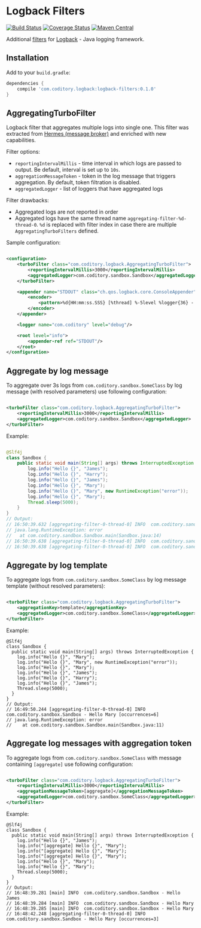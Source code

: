 # Logback Filters

[![Build Status](https://github.com/coditory/logback-filters/workflows/Build/badge.svg?branch=master)](https://github.com/coditory/logback-filters/actions?query=workflow%3ABuild+branch%3Amaster)
[![Coverage Status](https://coveralls.io/repos/github/coditory/logback-filters/badge.svg?branch=master)](https://coveralls.io/github/coditory/logback-filters?branch=master)
[![Maven Central](https://maven-badges.herokuapp.com/maven-central/com.coditory.common/logback-filters/badge.svg)](https://mvnrepository.com/artifact/com.coditory.common/logback-filters)

Additional [filters](http://logback.qos.ch/manual/filters.html) for [Logback](http://logback.qos.ch) - Java logging
framework.

## Installation

Add to your `build.gradle`:

```gradle
dependencies {
    compile 'com.coditory.logback:logback-filters:0.1.0'
}
```

## AggregatingTurboFilter

Logback filter that aggregates multiple logs into single one. This filter was extracted
from [Hermes (message broker)](https://github.com/allegro/hermes/blob/master/hermes-common/src/main/java/pl/allegro/tech/hermes/infrastructure/logback/AggregatingTurboFilter.java)
and enriched with new capabilities.

Filter options:

- `reportingIntervalMillis` - time interval in which logs are passed to output. Be default, interval is set up to `10s`.
- `aggregationMessageToken` - token in the log message that triggers aggregation. By default, token filtration is
  disabled.
- `aggregatedLogger` - list of loggers that have aggregated logs

Filter drawbacks:

- Aggregated logs are not reported in order
- Aggregated logs have the same thread name `aggregating-filter-%d-thread-0`. `%d` is replaced with filter index in case
  there are multiple `AggregatingTurboFilters` defined.

Sample configuration:

```xml

<configuration>
    <turboFilter class="com.coditory.logback.AggregatingTurboFilter">
        <reportingIntervalMillis>3000</reportingIntervalMillis>
        <aggregatedLogger>com.coditory.sandbox.Sandbox</aggregatedLogger>
    </turboFilter>

    <appender name="STDOUT" class="ch.qos.logback.core.ConsoleAppender">
        <encoder>
            <pattern>%d{HH:mm:ss.SSS} [%thread] %-5level %logger{36} - %msg%n</pattern>
        </encoder>
    </appender>

    <logger name="com.coditory" level="debug"/>

    <root level="info">
        <appender-ref ref="STDOUT"/>
    </root>
</configuration>
```

## Aggregate by log message

To aggregate over 3s logs from `com.coditory.sandbox.SomeClass` by log message (with resolved parameters) use following
configuration:

```xml

<turboFilter class="com.coditory.logback.AggregatingTurboFilter">
    <reportingIntervalMillis>3000</reportingIntervalMillis>
    <aggregatedLogger>com.coditory.sandbox.Sandbox</aggregatedLogger>
</turboFilter>
```

Example:

```java

@Slf4j
class Sandbox {
    public static void main(String[] args) throws InterruptedException {
        log.info("Hello {}", "James");
        log.info("Hello {}", "Harry");
        log.info("Hello {}", "James");
        log.info("Hello {}", "Mary");
        log.info("Hello {}", "Mary", new RuntimeException("error"));
        log.info("Hello {}", "Mary");
        Thread.sleep(5000);
    }
}
// Output:
// 16:50:39.632 [aggregating-filter-0-thread-0] INFO  com.coditory.sandbox.Sandbox - Hello Mary [occurrences=3]
// java.lang.RuntimeException: error
//   at com.coditory.sandbox.Sandbox.main(Sandbox.java:14)
// 16:50:39.638 [aggregating-filter-0-thread-0] INFO  com.coditory.sandbox.Sandbox - Hello James [occurrences=2]
// 16:50:39.638 [aggregating-filter-0-thread-0] INFO  com.coditory.sandbox.Sandbox - Hello Harry [occurrences=1]
```

## Aggregate by log template

To aggregate logs from `com.coditory.sandbox.SomeClass` by log message template (without resolved parameters):

```xml

<turboFilter class="com.coditory.logback.AggregatingTurboFilter">
    <aggregationKey>template</aggregationKey>
    <aggregatedLogger>com.coditory.sandbox.SomeClass</aggregatedLogger>
</turboFilter>
```

Example:

```
@Slf4j
class Sandbox {
  public static void main(String[] args) throws InterruptedException {
    log.info("Hello {}", "Mary");
    log.info("Hello {}", "Mary", new RuntimeException("error"));
    log.info("Hello {}", "Mary");
    log.info("Hello {}", "James");
    log.info("Hello {}", "Harry");
    log.info("Hello {}", "James");
    Thread.sleep(5000);
  }
}
// Output:
// 16:49:50.244 [aggregating-filter-0-thread-0] INFO  com.coditory.sandbox.Sandbox - Hello Mary [occurrences=6]
// java.lang.RuntimeException: error
//    at com.coditory.sandbox.Sandbox.main(Sandbox.java:11)
```

## Aggregate log messages with aggregation token

To aggregate logs from `com.coditory.sandbox.SomeClass` with message containing `[aggregate]` use following
configuration:

```xml

<turboFilter class="com.coditory.logback.AggregatingTurboFilter">
    <reportingIntervalMillis>3000</reportingIntervalMillis>
    <aggregationMessageToken>[aggregate]</aggregationMessageToken>
    <aggregatedLogger>com.coditory.sandbox.SomeClass</aggregatedLogger>
</turboFilter>
```

Example:

```
@Slf4j
class Sandbox {
  public static void main(String[] args) throws InterruptedException {
    log.info("Hello {}", "James");
    log.info("[aggregate] Hello {}", "Mary");
    log.info("[aggregate] Hello {}", "Mary");
    log.info("[aggregate] Hello {}", "Mary");
    log.info("Hello {}", "Mary");
    log.info("Hello {}", "Mary");
    Thread.sleep(5000);
  }
}
// Output:
// 16:48:39.281 [main] INFO  com.coditory.sandbox.Sandbox - Hello James
// 16:48:39.284 [main] INFO  com.coditory.sandbox.Sandbox - Hello Mary
// 16:48:39.285 [main] INFO  com.coditory.sandbox.Sandbox - Hello Mary
// 16:48:42.248 [aggregating-filter-0-thread-0] INFO  com.coditory.sandbox.Sandbox - Hello Mary [occurrences=3]
```

